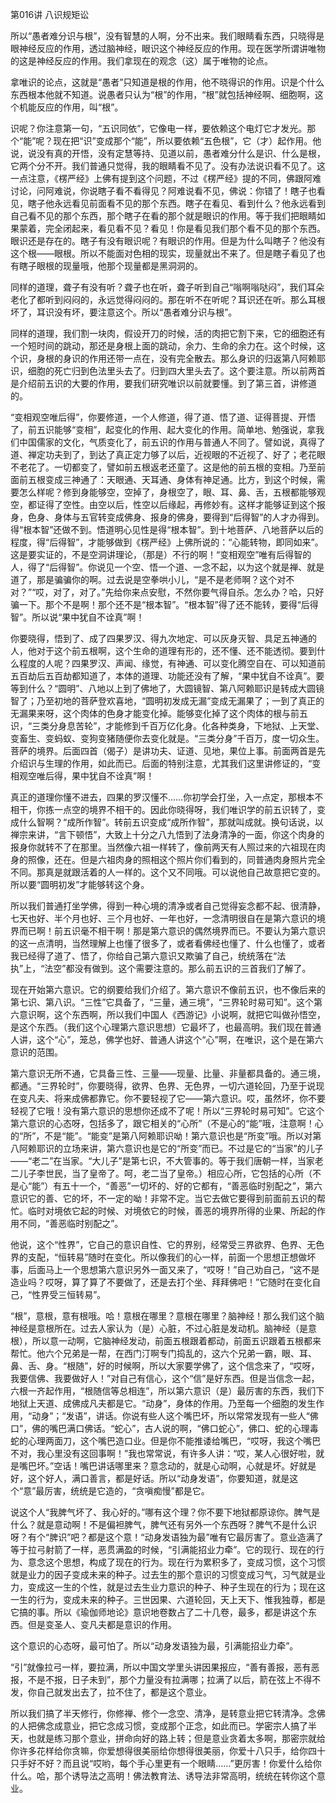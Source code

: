 第016讲 八识规矩讼

所以“愚者难分识与根”，没有智慧的人啊，分不出来。我们眼睛看东西，只晓得是眼神经反应的作用，透过脑神经，眼识这个神经反应的作用。现在医学所谓讲唯物的这是神经反应的作用。我们拿现在的观念（这）属于唯物的论点。

拿唯识的论点，这就是“愚者”只知道是根的作用，他不晓得识的作用。识是个什么东西根本他就不知道。说愚者只认为“根”的作用，“根”就包括神经啊、细胞啊，这个机能反应的作用，叫“根”。

识呢？你注意第一句，“五识同依”，它像电一样，要依赖这个电灯它才发光。那个“能”呢？现在把“识”变成那个“能”，所以要依赖“五色根”，它（才）起作用。他说，说没有真的开悟，没有定慧等持、见道以前，愚者难分什么是识、什么是根，它两个分不开。我们普通只觉得，我的眼睛看不见了。没有办法说识看不见了。这一点注意，《楞严经》上佛有提到这个问题，不过《楞严经》提的不同，佛跟阿难讨论，问阿难说，你说瞎子看不看得见？阿难说看不见，佛说：你错了！瞎子也看见，瞎子他永远看见前面看不见的那个东西。瞎子在看见、看到什么？他永远看到自己看不见的那个东西，那个瞎子在看的那个就是眼识的作用。等于我们把眼睛如果蒙着，完全闭起来，看见看不见？看见！你是看见我们那个看不见的那个东西。眼识还是存在的。瞎子有没有眼识呢？有眼识的作用。但是为什么叫瞎子？他没有这个根——眼根。所以不能面对色相的现实，现量就出不来了。但是瞎子看见了也有瞎子眼根的现量哦，他那个现量都是黑洞洞的。

同样的道理，聋子有没有听？聋子也在听，聋子听到自己“嗡啊嗡哒闷”，我们耳朵老化了都听到闷闷的，永远觉得闷闷的。那在听不在听呢？耳识还在听。那么耳根坏了，耳识没有坏，要注意这个。所以“愚者难分识与根”。

同样的道理，我们割一块肉，假设开刀的时候，活的肉把它割下来，它的细胞还有一个短时间的跳动，那还是身根上面的跳动，余力、生命的余力在。这个时候，这个识，身根的身识的作用还带一点在，没有完全散去。那么身识的归返第八阿赖耶识，细胞的死亡归到色法里头去了。归到四大里头去了。这个要注意。所以前两首是介绍前五识的大要的作用，要我们研究唯识以前就要懂。到了第三首，讲修道的。

“变相观空唯后得”，你要修道，一个人修道，得了道、悟了道、证得菩提、开悟了，前五识能够“变相”，起变化的作用、起大变化的作用。简单地、勉强说，拿我们中国儒家的文化，气质变化了，前五识的作用与普通人不同了。譬如说，真得了道、禅定功夫到了，到达了真正定力够了以后，近视眼的不近视了、好了；老花眼不老花了。一切都变了，譬如前五根返老还童了。这是他的前五根的变相。乃至前面前五根变成三神通了：天眼通、天耳通、身体有神足通。比方，到这个时候，需要怎么样呢？修到身能够空，空掉了，身根空了，眼、耳、鼻、舌，五根都能够观空，都证得了空性。由空以后，性空以后缘起，再修妙有。这样才能够证到这个报身，色身、身体与五官转变成佛身、报身的佛身，要得到“后得智”的人才办得到。得“根本智”还做不到。悟道明心见性是得“根本智”。到十地菩萨、八地菩萨以后的程度，得“后得智”，才能够做到《楞严经》上佛所说的：“心能转物，即同如来”。这是要实证的，不是空洞讲理论，（那是）不行的啊！“变相观空”唯有后得智的人，得了“后得智”。你说见一个空、悟一个道、一念不起，以为这个就是禅、就是道了，那是骗骗你的啊。过去说是空拳哄小儿，“是不是老师啊？这个对不对？”“哎，对了，对了。”先给你来点安慰，不然你要气得自杀。怎么办？哈，只好骗一下。那个不是啊！那个还不是“根本智”。“根本智”得了还不能转，要得“后得智”。所以说“果中犹自不诠真”啊！

你要晓得，悟到了、成了四果罗汉、得九次地定、可以灰身灭智、具足五神通的人，他对于这个前五根啊，这个生命的道理有形的，还不懂、还不能透彻。要到什么程度的人呢？四果罗汉、声闻、缘觉，有神通、可以变化腾空自在、可以知道前五百劫后五百劫都知道了，本体的道理、功能还没有了解，“果中犹自不诠真”。要等到什么？“圆明”、八地以上到了佛地了，大圆镜智、第八阿赖耶识是转成大圆镜智了；乃至初地的菩萨登欢喜地，“圆明初发成无漏”变成无漏果了；一到了真正的无漏果来呀，这个肉体的色身才能变化掉。能够变化掉了这个肉体的根与前五识，“三类分身息苦轮”，才能修到千百万亿化身。化各种类身，下地狱、上天堂、变畜生、变蚂蚁、变狗变猪随便你去变化就是。“三类分身”千百万，度一切众生。菩萨的境界。后面四首（偈子）是讲功夫、证道、见地，果位上事。前面两首是先介绍识与生理的作用，如此而已。后面的特别注意，尤其我们这里讲修证的，“变相观空唯后得，果中犹自不诠真”啊！

真正的道理你懂不进去，四果的罗汉懂不……你初学会打坐，入一点定，那根本不相干，你拣一点空的境界不相干的。因此你晓得呀，我们唯识学的前五识转了，变成什么智啊？“成所作智”。转前五识变成“成所作智”，那就叫成就。换句话说，以禅宗来讲，“言下顿悟”，大致上十分之八九悟到了法身清净的一面，你这个肉身的报身你就转不了在那里。当然像六祖一样转了，像前两天有人照过来的六祖现在肉身的照像，还在。但是六祖肉身的照相这个照片你们看到的，同普通肉身照片完全不同。那真是就跟活着的人一样的。这个又不同哦。可以说他自己故意把它变的。所以要“圆明初发”才能够转这个身。

所以我们普通打坐学佛，得到一种心境的清净或者自己觉得妄念都不起、很清静，七天也好、半个月也好、三个月也好、一年也好，一念清明很自在是第六意识的境界而已啊！前五识毫不相干啊！那是第六意识的偶然境界而已。不要认为第六意识的这一点清明，当然理解上也懂了很多了，或者看佛经也懂了、什么也懂了，或者我已经得了道了、悟了，你给自己第六意识又欺骗了自己，统统落在“法执”上，“法空”都没有做到。这个需要注意的。那么前五识的三首我们了解了。

现在开始第六意识。它的纲要给我们介绍了。第六意识不像前五识，也不像后来的第七识、第八识。“三性”它具备了，“三量，通三境”，“三界轮时易可知”。这个第六意识啊，这个东西啊，所以我们中国人《西游记》小说啊，就把它叫做孙悟空，是这个东西。（我们这个心理第六意识思想）它最坏了，也最高明。我们现在普通人讲，这个“心”，笼总，佛学也好、普通人讲这个“心”啊，在唯识，这个是在第六意识的范围。

第六意识无所不通，它具备三性、三量——现量、比量、非量都具备的。通三境，都通。“三界轮时”，你要晓得，欲界、色界、无色界，一切六道轮回，乃至于说现在变凡夫、将来成佛都靠它。你不要轻视了它——第六意识。哎，虽然坏，你不要轻视了它哦！没有第六意识的思想你还成不了呢！所以“三界轮时易可知”。它这个第六意识的心态呀，包括多了，跟它相关的“心所”（不是心的“能”哦，注意啊！心的“所”，不是“能”。“能变”是第八阿赖耶识呦！第六意识也是“所变”哦。所以对第八阿赖耶识的立场来讲，第六意识也是它的“所变”而已。不过是它的“当家”的儿子——“老二”在当家。“大儿子”是第七识，不大管事的。等于我们唐朝一样，当家老二儿子李世民，当了皇帝了。呵，老二当了皇帝。）相应心所，它包括的心所（不是心“能”）有五十一个，“善恶”一切坏的、好的它都有，“善恶临时别配之”，第六意识它的善、它的坏，不一定的呦！非常不定。当它去做它要得到前面前五识的帮忙。临时对境依它起的时候、对境依它的时候，善恶的境界所得的业果、所起的作用不同，“善恶临时别配之”。

他说，这个“性界”，它自己的意识自性、它的界别，经常受三界欲界、色界、无色界的支配，“恒转易”随时在变化。所以像我们的心一样，前面一个思想正想做坏事，后面马上一个思想第六意识另外一面又来了，“哎呀！”自己劝自己，“这不是造业吗？哎呀，算了算了不要做了，还是去打个坐、拜拜佛吧！”它随时在变化自己，“性界受三恒转易”。

“根”，意根，意有根哦。哈！意根在哪里？意根在哪里？脑神经！那么我们这个脑神经是意根所在。过去人家认为（是）心脏，不过心脏是发动机。脑神经（是意根），所以意一动啊，它脑神经发动，前面五根跟着都动，前面五识跟着五根都来帮忙。他六个兄弟是一帮，在西门汀啊专门捣乱的，这六个兄弟一霸，眼、耳、鼻、舌、身。“根随”，好的时候啊，所以大家要学佛了，这个信念来了，“哎呀，我要信佛、我要做好人！”对自己有信心，这个“信”是好东西。但是当信念一起，六根一齐起作用，“根随信等总相连”，所以第六意识（是）最厉害的东西，我们下地狱上天道、成佛成凡夫都是它。“动身”，身体的作用。乃至每一个细胞的发生作用，“动身”；“发语”，讲话。你说有些人这个嘴巴坏，所以常常发现有一些人“佛口”，佛的嘴巴满口佛话。“蛇心”，古人说的啊，“佛口蛇心”，佛口、蛇的心理毒蛇的心理两面刀，这个嘴巴造口业。但是你不能推诿给嘴巴，“哎呀，我这个嘴巴不对，我心里没有这回事啊！”我也常常说，有许多人讲：“哎，某人心很好啦，就是嘴巴坏。”空话！嘴巴讲话哪里来？意念动的，就是心动啊，心就是坏。好就是好，这个好人，满口善言，都是好话。所以“动身发语”，你要知道，就是这个“意”最厉害，统统是它造的，“贪嗔痴慢”都是它。

说这个人“我脾气坏了、我心好的。”哪有这个理？你不要下地狱都原谅你。脾气是什么？就是意动啊！不是偏袒脾气，脾气还有另外一个东西呀？脾气不是什么识呀？有个“脾识”吧？都是这个意！“动身发语独为最”唯有它最厉害了。意业造满了等于拉弓射箭了一样，恶贯满盈的时候，“引满能招业力牵”。它的现行、现在的行为、意念这个思想，构成了现在的行为。现在行为累积多了，变成习惯，这个习惯就是业力的因子变成未来的种子。过去生的那个意识的习惯变成习气，习气就是业力，变成这一生的个性，就是过去生业力意识的种子、种子生现在的行为；现在这一生的行为，变成未来的种子。三世因果、六道轮回，天上天下、惟我独尊，都是它搞的事。所以《瑜伽师地论》意识地卷数占了二十几卷，最多，都是讲这个东西。但是变圣人、变凡夫都是意识的作用。

这个意识的心态呀，最可怕了。所以“动身发语独为最，引满能招业力牵”。

“引”就像拉弓一样，要拉满，所以中国文学里头讲因果报应，“善有善报，恶有恶报，不是不报，日子未到”，那个力量没有拉满哪；拉满了以后，箭在弦上不得不发，你自己就发出去了，拉不住了，都是这个意业。

所以我们搞了半天修行，你修禅、修个一念空、清净，是转意业把它转清净。念佛的人把佛念成意业，把它念成习惯，变成那个正念，如此而已。学密宗人搞了半天，也就是练习那个意业，拼命向好的路上转；但是意业贪着太多啊，那密宗就给你许多花样给你贪嘛，你爱想得很美丽给你想得很美丽，你爱十八只手，给你四十只手好不好？而且说“哎哟，每个手心里更有一个眼睛……”更厉害！你爱什么给你什么。哈，那个诱导法之高明！佛法教育法、诱导法非常高明，统统在转你这个意业。